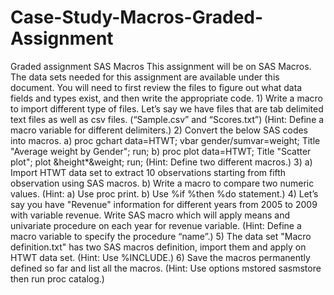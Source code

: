 # Case-Study-Macros-Graded-Assignment
Graded assignment SAS Macros This assignment will be on SAS Macros. The data sets needed for this assignment are available under this document. You will need to first review the files to figure out what data fields and types exist, and then write the appropriate code. 1) Write a macro to import different type of files. Let’s say we have files that are tab delimited text files as well as csv files. (“Sample.csv” and “Scores.txt”) (Hint: Define a macro variable for different delimiters.) 2) Convert the below SAS codes into macros. a) proc gchart data=HTWT; vbar gender/sumvar=weight; Title "Average weight by Gender";  run; b) proc plot data=HTWT; Title "Scatter plot"; plot &amp;height*&amp;weight;  run; (Hint: Define two different macros.) 3) a) Import HTWT data set to extract 10 observations starting from fifth observation using SAS macros. b) Write a macro to compare two numeric values. (Hint: a) Use proc print. b) Use %if %then %do statement.) 4) Let’s say you have "Revenue" information for different years from 2005 to 2009 with variable revenue. Write SAS macro which will apply means and univariate procedure on each year for revenue variable. (Hint: Define a macro variable to specify the procedure “name”.) 5) The data set "Macro definition.txt" has two SAS macros definition, import them and apply on HTWT data set. (Hint: Use %INCLUDE.) 6) Save the macros permanently defined so far and list all the macros. (Hint: Use options mstored sasmstore then run proc catalog.)
